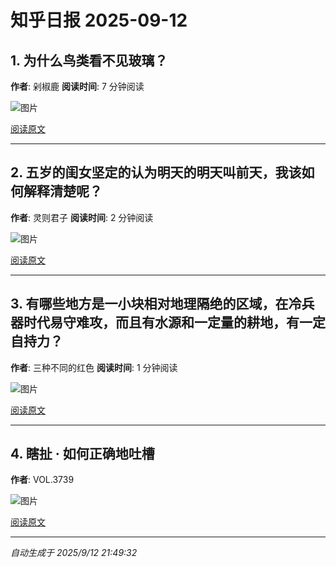 # 知乎日报 2025-09-12

## 1. 为什么鸟类看不见玻璃？
**作者**: 剁椒鹿
**阅读时间**: 7 分钟阅读

![图片](https://pic1.zhimg.com/v2-699e52752da9ecc13dfb1552b3f5f913.jpg?source=8673f162)

[阅读原文](https://daily.zhihu.com/story/9783880)

---

## 2. 五岁的闺女坚定的认为明天的明天叫前天，我该如何解释清楚呢？
**作者**: 灵则君子
**阅读时间**: 2 分钟阅读

![图片](https://pic1.zhimg.com/v2-759b74a793332a3f8cdcf6bf7ba2f7d4.jpg?source=8673f162)

[阅读原文](https://daily.zhihu.com/story/9783884)

---

## 3. 有哪些地方是一小块相对地理隔绝的区域，在冷兵器时代易守难攻，而且有水源和一定量的耕地，有一定自持力？
**作者**: 三种不同的红色
**阅读时间**: 1 分钟阅读

![图片](https://pic1.zhimg.com/v2-31337ad3e0caf64b27f172eac24f926f.jpg?source=8673f162)

[阅读原文](https://daily.zhihu.com/story/9783886)

---

## 4. 瞎扯 · 如何正确地吐槽
**作者**: VOL.3739

![图片](https://pic1.zhimg.com/v2-8732fd7724c0e08558f70e1438aa798f.jpg?source=8673f162)

[阅读原文](https://daily.zhihu.com/story/9783892)

---

*自动生成于 2025/9/12 21:49:32*